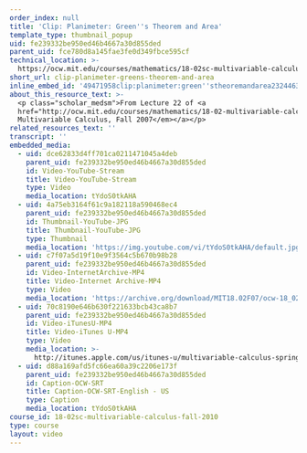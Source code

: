 ```yaml
---
order_index: null
title: 'Clip: Planimeter: Green''s Theorem and Area'
template_type: thumbnail_popup
uid: fe239332be950ed46b4667a30d855ded
parent_uid: fce780d8a145fae3fe0d349fbce595cf
technical_location: >-
  https://ocw.mit.edu/courses/mathematics/18-02sc-multivariable-calculus-fall-2010/3.-double-integrals-and-line-integrals-in-the-plane/part-c-greens-theorem/session-68-planimeter-greens-theorem-and-area/clip-planimeter-greens-theorem-and-area
short_url: clip-planimeter-greens-theorem-and-area
inline_embed_id: '49471958clip:planimeter:green''stheoremandarea23244633'
about_this_resource_text: >-
  <p class="scholar_medsm">From Lecture 22 of <a
  href="http://ocw.mit.edu/courses/mathematics/18-02-multivariable-calculus-fall-2007/video-lectures/"><em>18.02
  Multivariable Calculus, Fall 2007</em></a></p>
related_resources_text: ''
transcript: ''
embedded_media:
  - uid: dce62833d4ff701ca0211471045a4deb
    parent_uid: fe239332be950ed46b4667a30d855ded
    id: Video-YouTube-Stream
    title: Video-YouTube-Stream
    type: Video
    media_location: tYdoS0tkAHA
  - uid: 4a75eb3164f61c9a182118a590468ec4
    parent_uid: fe239332be950ed46b4667a30d855ded
    id: Thumbnail-YouTube-JPG
    title: Thumbnail-YouTube-JPG
    type: Thumbnail
    media_location: 'https://img.youtube.com/vi/tYdoS0tkAHA/default.jpg'
  - uid: c7f07a5d19f10e9f3564c5b670b98b28
    parent_uid: fe239332be950ed46b4667a30d855ded
    id: Video-InternetArchive-MP4
    title: Video-Internet Archive-MP4
    type: Video
    media_location: 'https://archive.org/download/MIT18.02F07/ocw-18_02-f07-lec22_300k.mp4'
  - uid: 70c8190e646b630f221633bcb43ca8b7
    parent_uid: fe239332be950ed46b4667a30d855ded
    id: Video-iTunesU-MP4
    title: Video-iTunes U-MP4
    type: Video
    media_location: >-
      http://itunes.apple.com/us/itunes-u/multivariable-calculus-spring/id354869122
  - uid: d88a169afd5fc66ea60a39c2206e173f
    parent_uid: fe239332be950ed46b4667a30d855ded
    id: Caption-OCW-SRT
    title: Caption-OCW-SRT-English - US
    type: Caption
    media_location: tYdoS0tkAHA
course_id: 18-02sc-multivariable-calculus-fall-2010
type: course
layout: video
---
```

